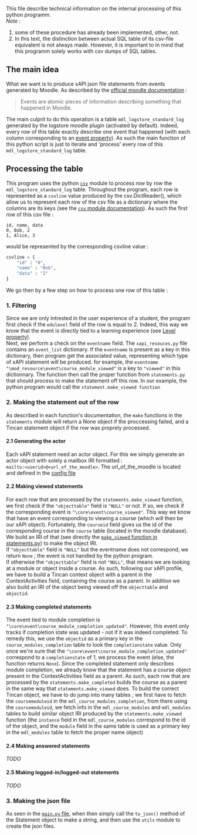 This file describe technical information on the internal processing of this python programm.  
*Note :*
1. some of these procedure has already been implemented, other, not.
2. In this text, the distinction between actual SQL table of its csv-file equivalent is not always made. However, it is important to in mind that this programm solely works with csv dumps of SQL tables.

## The main idea
What we want is to produce xAPI json file statements from events generated by Moodle. As described by the [official moodle documentation](https://docs.moodle.org/dev/Events_API) : 
> Events are atomic pieces of information describing something that happened in Moodle.

The main culprit to do this operation is a table `mdl_logstore_standard_log` generated by the logstore moodle plugin (activated by default). Indeed, every row of this table exactly describe one event that happened (with each column corresponding to an [event property](https://docs.moodle.org/dev/Events_API#Properties)). As such the main function of this python script is just to iterate and 'process' every row of this `mdl_logstore_standard_log` table.

## Processing the table
This program uses the python [`csv`](https://docs.python.org/3/library/csv.html) module to process row by row the `mdl_logstore_standard_log` table. Throughout the program, each row is represented as a `csvline` value produced by the csv.DictReader(), which allow us to represent each row of the csv file as a dictionary where the columns are its keys (see the [`csv` module documentation](https://docs.python.org/3/library/csv.html)). As such the first row of this csv file :
```csv
id, name, data
0, Bob, 2
1, Alice, 3
```
would be represented by the corresponding csvline value : 
```python
csvline = {
    "id" : "0",
    "name" : "Bob",
    "data" : "2"
}
```

We go then by a few step on how to process one row of this table :

### **1. Filtering**
Since we are only intrested in the user experience of a student, the program first check if the `edulevel` field of the row is equal to 2. Indeed, this way we know that the event is directly tied to a learning experience (see [Level property](https://docs.moodle.org/dev/Events_API#Level_property)).  
Next, we perform a check on the `eventname` field. The `xapi_resouces.py` file contains an `event_list` dictionary. If the `eventname` is present as a key in this dictionary, then program get the associated value, representing which type of xAPI statement will be produced. for example, the `eventname "\mod_resource\event\course_module_viewed"` is a key to `"viewed"` in this dictionnary. The function then call the proper function from `statements.py` that should process to make the statement off this row. In our example, the python program would call the `statement.make_viewed function`

### **2. Making the statement out of the row**
As described in each function's documentation, the `make` functions in the `statements` module will return a None object if the proccessing failed, and a Tincan statement object if the row was proprely processed.
#### **2.1 Generating the actor**
Each xAPI statement need an actor object. For this we simply generate an actor object with solely a mailbox IRI formatted :  
`mailto:<userid>@<url_of_the_moodle>`. The url_of_the_moodle is located and defined in the [config file](app_xapi/config.py)

#### **2.2 Making viewed statements**
For each row that are processed by the `statements.make_viewed` function, we first check if the `"objecttable"` field is `"NULL"` or not. If so, we check if the corresponding event is `"\core\event\course_viewed"`. This way we know that have an event corresponding to viewing a course (which will then be our xAPI object). Fortunately, the `courseid` field gives us the id of the corresponding course in the `course` table (located in the moodle database). We build an IRI of that (see directly the [`make_viewed` function in statements.py](app_xapi/statements.py)) to make the object IRI.  
If `"objecttable"` field is `"NULL"` but the eventname does not correspond, we return `None` ; the event is not handled by the python program.  
If otherwise the `"objecttable"` field is not `"NULL"`, that means we are looking at a module or object inside a course. As such, following our xAPI profile, we have to build a Tincan context object with a parent in the ContextActivities field, containing the course as a parent. In addition we also build an IRI of the object being viewed off the `objecttable` and `objectid`.

#### **2.3 Making completed statements** 
The event tied to module completion is `"\core\event\course_module_completion_updated"`. However, this event only tracks if completion state was updated - not if it was indeed completed. To remedy this, we use the `objectid` as a primary key in the `course_modules_completion` table to look the `completionstate` value. Only once we're sure that the `"\core\event\course_module_completion_updated"` correspond to a `completionstate` of 1, we process the event (else, the function returns `None`).
Since the completed statement only describes module completion, we already know that the statement has a course object present in the ContextActivities field as a parent. As such, each row that are processed by the `statements.make_completed` builds the course as a parent in the same way that `statements.make_viewed` does. To build the correct Tincan object, we have to do jump into many tables ; we first have to fetch the `coursemoduleid` in the `mdl_course_modules_completion`, from there  using the `coursemoduleid`, we fetch info in the `mdl_course_modules` and `mdl_modules` tables to build similar object IRI produced by the `statements.make_viewed` function (the `instance` field in the `mdl_course_modules` correspond to the id of the object, and the `module` field in the same table is used as a primary key in the `mdl_modules` table to fetch the proper name object)

#### **2.4 Making answered statements**
*TODO*

#### **2.5 Making logged-in/logged-out statements**
*TODO*

### **3. Making the json file**
As seen in the  [`main.py` file](app_xapi/main.py), when then simply call the `to_json()` method of the Statement object to make a string, and then use the `utils` module to create the json files.